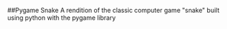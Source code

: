 ##Pygame Snake
A rendition of the classic computer game "snake" built using python with the pygame library
